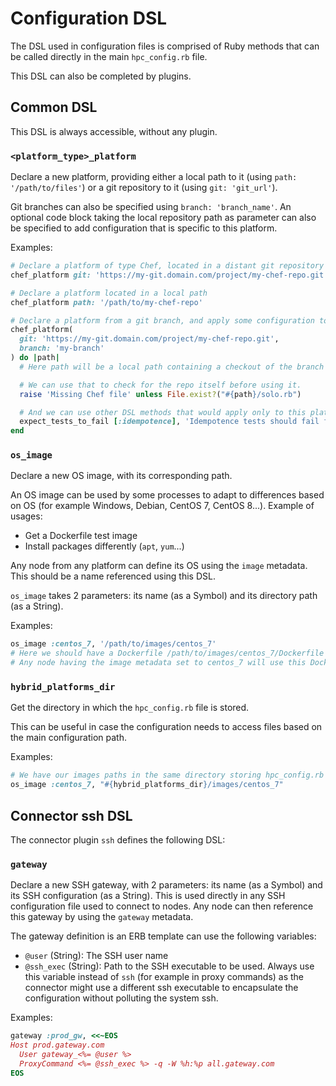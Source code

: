 # Configuration DSL

The DSL used in configuration files is comprised of Ruby methods that can be called directly in the main `hpc_config.rb` file.

This DSL can also be completed by plugins.

## Common DSL

This DSL is always accessible, without any plugin.

### `<platform_type>_platform`

Declare a new platform, providing either a local path to it (using `path: '/path/to/files'`) or a git repository to it (using `git: 'git_url'`).

Git branches can also be specified using `branch: 'branch_name'`.
An optional code block taking the local repository path as parameter can also be specified to add configuration that is specific to this platform.

Examples:
```ruby
# Declare a platform of type Chef, located in a distant git repository
chef_platform git: 'https://my-git.domain.com/project/my-chef-repo.git'

# Declare a platform located in a local path
chef_platform path: '/path/to/my-chef-repo'

# Declare a platform from a git branch, and apply some configuration to it
chef_platform(
  git: 'https://my-git.domain.com/project/my-chef-repo.git',
  branch: 'my-branch'
) do |path|
  # Here path will be a local path containing a checkout of the branch my-branch of the git repo.

  # We can use that to check for the repo itself before using it.
  raise 'Missing Chef file' unless File.exist?("#{path}/solo.rb")

  # And we can use other DSL methods that would apply only to this platform
  expect_tests_to_fail [:idempotence], 'Idempotence tests should fail for nodes belonging to this platform'
end
```

### `os_image`

Declare a new OS image, with its corresponding path.

An OS image can be used by some processes to adapt to differences based on OS (for example Windows, Debian, CentOS 7, CentOS 8...).
Example of usages:
* Get a Dockerfile test image
* Install packages differently (`apt`, `yum`...)

Any node from any platform can define its OS using the `image` metadata. This should be a name referenced using this DSL.

`os_image` takes 2 parameters: its name (as a Symbol) and its directory path (as a String).

Examples:
```ruby
os_image :centos_7, '/path/to/images/centos_7'
# Here we should have a Dockerfile /path/to/images/centos_7/Dockerfile for any Docker-based process that needs a test image to be provisioned.
# Any node having the image metadata set to centos_7 will use this Dockerfile.
```

### `hybrid_platforms_dir`

Get the directory in which the `hpc_config.rb` file is stored.

This can be useful in case the configuration needs to access files based on the main configuration path.

Examples:
```ruby
# We have our images paths in the same directory storing hpc_config.rb
os_image :centos_7, "#{hybrid_platforms_dir}/images/centos_7"
```

## Connector ssh DSL

The connector plugin `ssh` defines the following DSL:

### `gateway`

Declare a new SSH gateway, with 2 parameters: its name (as a Symbol) and its SSH configuration (as a String).
This is used directly in any SSH configuration file used to connect to nodes.
Any node can then reference this gateway by using the `gateway` metadata.

The gateway definition is an ERB template can use the following variables:
* `@user` (String): The SSH user name
* `@ssh_exec` (String): Path to the SSH executable to be used. Always use this variable instead of `ssh` (for example in proxy commands) as the connector might use a different ssh executable to encapsulate the configuration without polluting the system ssh.

Examples:
```ruby
gateway :prod_gw, <<~EOS
Host prod.gateway.com
  User gateway_<%= @user %>
  ProxyCommand <%= @ssh_exec %> -q -W %h:%p all.gateway.com
EOS
```

